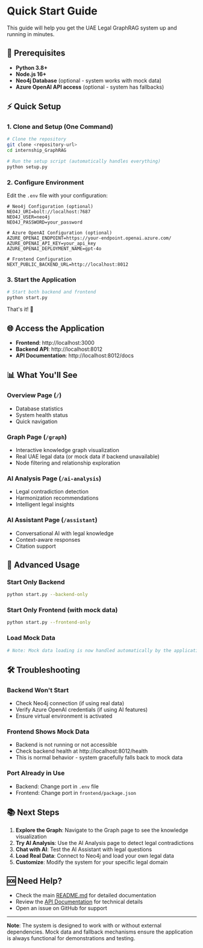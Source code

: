 # Quick Start Guide

This guide will help you get the UAE Legal GraphRAG system up and running in minutes.

## 🚀 Prerequisites

- **Python 3.8+**
- **Node.js 16+**
- **Neo4j Database** (optional - system works with mock data)
- **Azure OpenAI API access** (optional - system has fallbacks)

## ⚡ Quick Setup

### 1. Clone and Setup (One Command)

```bash
# Clone the repository
git clone <repository-url>
cd internship_GraphRAG

# Run the setup script (automatically handles everything)
python setup.py
```

### 2. Configure Environment

Edit the `.env` file with your configuration:

```env
# Neo4j Configuration (optional)
NEO4J_URI=bolt://localhost:7687
NEO4J_USER=neo4j
NEO4J_PASSWORD=your_password

# Azure OpenAI Configuration (optional)
AZURE_OPENAI_ENDPOINT=https://your-endpoint.openai.azure.com/
AZURE_OPENAI_API_KEY=your_api_key
AZURE_OPENAI_DEPLOYMENT_NAME=gpt-4o

# Frontend Configuration
NEXT_PUBLIC_BACKEND_URL=http://localhost:8012
```

### 3. Start the Application

```bash
# Start both backend and frontend
python start.py
```

That's it! 🎉

## 🌐 Access the Application

- **Frontend**: http://localhost:3000
- **Backend API**: http://localhost:8012
- **API Documentation**: http://localhost:8012/docs

## 📊 What You'll See

### Overview Page (`/`)
- Database statistics
- System health status
- Quick navigation

### Graph Page (`/graph`)
- Interactive knowledge graph visualization
- Real UAE legal data (or mock data if backend unavailable)
- Node filtering and relationship exploration

### AI Analysis Page (`/ai-analysis`)
- Legal contradiction detection
- Harmonization recommendations
- Intelligent legal insights

### AI Assistant Page (`/assistant`)
- Conversational AI with legal knowledge
- Context-aware responses
- Citation support

## 🔧 Advanced Usage

### Start Only Backend
```bash
python start.py --backend-only
```

### Start Only Frontend (with mock data)
```bash
python start.py --frontend-only
```

### Load Mock Data
```bash
# Note: Mock data loading is now handled automatically by the application
```

## 🛠️ Troubleshooting

### Backend Won't Start
- Check Neo4j connection (if using real data)
- Verify Azure OpenAI credentials (if using AI features)
- Ensure virtual environment is activated

### Frontend Shows Mock Data
- Backend is not running or not accessible
- Check backend health at http://localhost:8012/health
- This is normal behavior - system gracefully falls back to mock data

### Port Already in Use
- Backend: Change port in `.env` file
- Frontend: Change port in `frontend/package.json`

## 📚 Next Steps

1. **Explore the Graph**: Navigate to the Graph page to see the knowledge visualization
2. **Try AI Analysis**: Use the AI Analysis page to detect legal contradictions
3. **Chat with AI**: Test the AI Assistant with legal questions
4. **Load Real Data**: Connect to Neo4j and load your own legal data
5. **Customize**: Modify the system for your specific legal domain

## 🆘 Need Help?

- Check the main [README.md](../README.md) for detailed documentation
- Review the [API Documentation](../docs/API.md) for technical details
- Open an issue on GitHub for support

---

**Note**: The system is designed to work with or without external dependencies. Mock data and fallback mechanisms ensure the application is always functional for demonstrations and testing.
